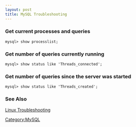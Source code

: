 ```yaml
---
layout: post 
title: MySQL Troubleshooting
---
```


### Get current processes and queries

    mysql> show processlist;

### Get number of queries currently running

    mysql> show status like 'Threads_connected';

### Get number of queries since the server was started

    mysql> show status like 'Threads_created';

### See Also

[Linux Troubleshooting](Linux_System_Troubleshooting "wikilink")

[Category:MySQL](Category:MySQL "wikilink")
